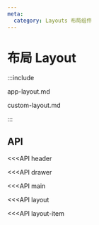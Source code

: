 ```yaml
---
meta:
  category: Layouts 布局组件
---
```


# 布局 Layout

:::include

app-layout.md

custom-layout.md

:::


## API

<<<API header

<<<API drawer

<<<API main

<<<API layout

<<<API layout-item